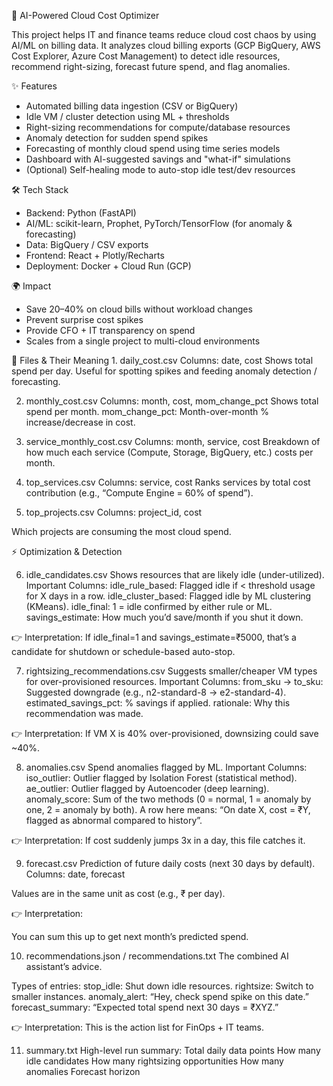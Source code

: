 🚀 AI-Powered Cloud Cost Optimizer

This project helps IT and finance teams reduce cloud cost chaos by using AI/ML on billing data.
It analyzes cloud billing exports (GCP BigQuery, AWS Cost Explorer, Azure Cost Management) to
detect idle resources, recommend right-sizing, forecast future spend, and flag anomalies.

✨ Features
- Automated billing data ingestion (CSV or BigQuery)
- Idle VM / cluster detection using ML + thresholds
- Right-sizing recommendations for compute/database resources
- Anomaly detection for sudden spend spikes
- Forecasting of monthly cloud spend using time series models
- Dashboard with AI-suggested savings and "what-if" simulations
- (Optional) Self-healing mode to auto-stop idle test/dev resources

🛠 Tech Stack
- Backend: Python (FastAPI)
- AI/ML: scikit-learn, Prophet, PyTorch/TensorFlow (for anomaly & forecasting)
- Data: BigQuery / CSV exports
- Frontend: React + Plotly/Recharts
- Deployment: Docker + Cloud Run (GCP)

🌍 Impact
- Save 20–40% on cloud bills without workload changes
- Prevent surprise cost spikes
- Provide CFO + IT transparency on spend
- Scales from a single project to multi-cloud environments



🔎 Files & Their Meaning
    1. daily_cost.csv
    Columns: date, cost
    Shows total spend per day.
    Useful for spotting spikes and feeding anomaly detection / forecasting.

2. monthly_cost.csv
    Columns: month, cost, mom_change_pct
    Shows total spend per month.
    mom_change_pct: Month-over-month % increase/decrease in cost.

3. service_monthly_cost.csv
    Columns: month, service, cost
    Breakdown of how much each service (Compute, Storage, BigQuery, etc.) costs per month.

4. top_services.csv
    Columns: service, cost
    Ranks services by total cost contribution (e.g., “Compute Engine = 60% of spend”).

5. top_projects.csv
    Columns: project_id, cost

Which projects are consuming the most cloud spend.


⚡ Optimization & Detection

6. idle_candidates.csv
    Shows resources that are likely idle (under-utilized).
    Important Columns:
    idle_rule_based: Flagged idle if < threshold usage for X days in a row.
    idle_cluster_based: Flagged idle by ML clustering (KMeans).
    idle_final: 1 = idle confirmed by either rule or ML.
    savings_estimate: How much you’d save/month if you shut it down.

👉 Interpretation: If idle_final=1 and savings_estimate=₹5000, that’s a candidate for shutdown or schedule-based auto-stop.

7. rightsizing_recommendations.csv
    Suggests smaller/cheaper VM types for over-provisioned resources.
    Important Columns:
    from_sku → to_sku: Suggested downgrade (e.g., n2-standard-8 → e2-standard-4).
    estimated_savings_pct: % savings if applied.
    rationale: Why this recommendation was made.

👉 Interpretation: If VM X is 40% over-provisioned, downsizing could save ~40%.

8. anomalies.csv
    Spend anomalies flagged by ML.
    Important Columns:
    iso_outlier: Outlier flagged by Isolation Forest (statistical method).
    ae_outlier: Outlier flagged by Autoencoder (deep learning).
    anomaly_score: Sum of the two methods (0 = normal, 1 = anomaly by one, 2 = anomaly by both).
    A row here means: “On date X, cost = ₹Y, flagged as abnormal compared to history”.

👉 Interpretation: If cost suddenly jumps 3x in a day, this file catches it.

9. forecast.csv
    Prediction of future daily costs (next 30 days by default).
    Columns: date, forecast

Values are in the same unit as cost (e.g., ₹ per day).

👉 Interpretation:

You can sum this up to get next month’s predicted spend.

10. recommendations.json / recommendations.txt
    The combined AI assistant’s advice.

Types of entries:
    stop_idle: Shut down idle resources.
    rightsize: Switch to smaller instances.
    anomaly_alert: “Hey, check spend spike on this date.”
    forecast_summary: “Expected total spend next 30 days = ₹XYZ.”

👉 Interpretation: This is the action list for FinOps + IT teams.

11. summary.txt
    High-level run summary:
    Total daily data points
    How many idle candidates
    How many rightsizing opportunities
    How many anomalies
    Forecast horizon
